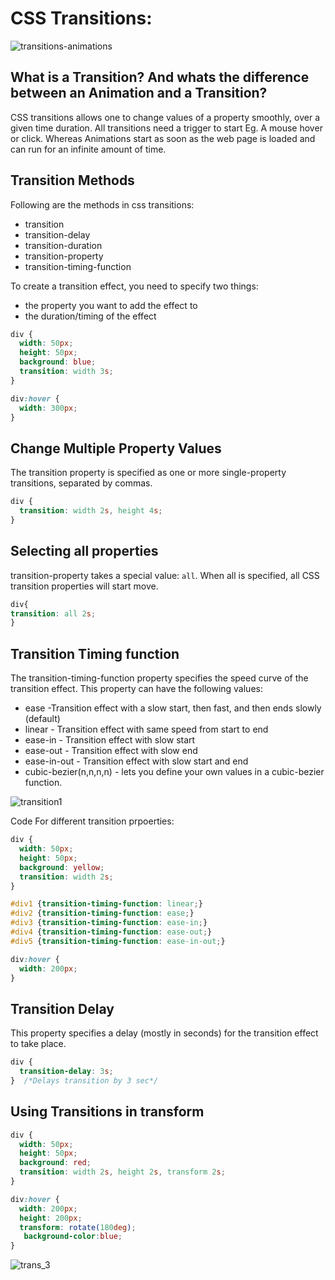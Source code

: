 # CSS Transitions:
![transitions-animations](https://user-images.githubusercontent.com/70155541/134525113-dcad46fa-31df-4312-ba5a-ebc7a1466a7d.gif)

## What is a Transition? And whats the difference between an Animation and a Transition?<br>
CSS transitions allows one to change values of a property smoothly, over a given time duration. All transitions need a trigger to start Eg. A mouse hover or click. Whereas Animations start as soon as the web page is loaded and can run for an infinite amount of time.

## Transition Methods <br>

Following are the methods in css transitions:
* transition
* transition-delay
* transition-duration
* transition-property
* transition-timing-function

To create a transition effect, you need to specify two things:
* the property you want to add the effect to
* the duration/timing of the effect

```css
div {
  width: 50px;
  height: 50px;
  background: blue;
  transition: width 3s;
}
```

```css
div:hover {
  width: 300px;
}
```


## Change Multiple Property Values <br>
The transition property is specified as one or more single-property transitions, separated by commas.

```css
div {
  transition: width 2s, height 4s;
}
```

## Selecting all properties <br>
transition-property takes a special value: `all`. When all is specified, all CSS transition properties will start move.

```css
div{
transition: all 2s; 
}
```


## Transition Timing function<br>
The transition-timing-function property specifies the speed curve of the transition effect.
This property can have the following values:

* ease -Transition effect with a slow start, then fast, and then ends slowly (default)
* linear - Transition effect with same speed from start to end
* ease-in - Transition effect with slow start
* ease-out - Transition effect with slow end
* ease-in-out - Transition effect with slow start and end
* cubic-bezier(n,n,n,n) - lets you define your own values in a cubic-bezier function.


![transition1](https://user-images.githubusercontent.com/70155541/134521015-728ab242-f1d0-45e8-b47e-b0587d7cd5fd.gif)

Code For different transition prpoerties: <br>
```css
div {
  width: 50px;
  height: 50px;
  background: yellow;
  transition: width 2s;
}

#div1 {transition-timing-function: linear;}
#div2 {transition-timing-function: ease;}
#div3 {transition-timing-function: ease-in;}
#div4 {transition-timing-function: ease-out;}
#div5 {transition-timing-function: ease-in-out;}

div:hover {
  width: 200px;
}
```

## Transition Delay <br>
This property specifies a delay (mostly in seconds) for the transition effect to take place.

```css
div {
  transition-delay: 3s;
}  /*Delays transition by 3 sec*/
```

## Using Transitions in transform 
```css
div {
  width: 50px;
  height: 50px;
  background: red;
  transition: width 2s, height 2s, transform 2s;
}

div:hover {
  width: 200px;
  height: 200px;
  transform: rotate(180deg);
   background-color:blue;
}
```

![trans_3](https://user-images.githubusercontent.com/70155541/134523796-bcb5ddce-f6ea-4c58-9bdb-0051ab1a8a54.gif)
